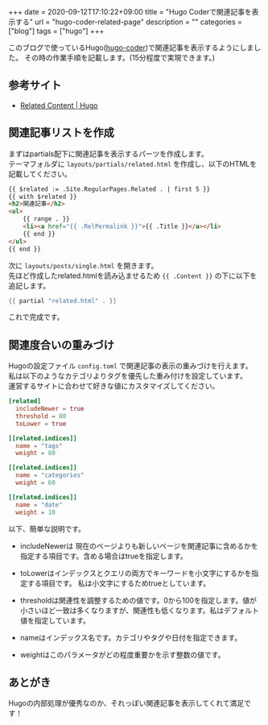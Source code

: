+++ 
date = 2020-09-12T17:10:22+09:00
title = "Hugo Coderで関連記事を表示する"
url = "hugo-coder-related-page"
description = ""
categories = ["blog"]
tags = ["hugo"]
+++

このブログで使っているHugo([hugo-coder](https://github.com/luizdepra/hugo-coder))で関連記事を表示するようにしました。
その時の作業手順を記載します。(15分程度で実現できます。)

## 参考サイト

- [Related Content | Hugo](https://gohugo.io/content-management/related/)

## 関連記事リストを作成

まずはpartials配下に関連記事を表示するパーツを作成します。  
テーマフォルダに `layouts/partials/related.html` を作成し、以下のHTMLを記載してください。

```html
{{ $related := .Site.RegularPages.Related . | first 5 }}
{{ with $related }}
<h2>関連記事</h2>
<ul>
    {{ range . }}
    <li><a href="{{ .RelPermalink }}">{{ .Title }}</a></li>
    {{ end }}
</ul>
{{ end }}
```

次に `layouts/posts/single.html` を開きます。  
先ほど作成したrelated.htmlを読み込ませるため `{{ .Content }}` の下に以下を追記します。

```go
{{ partial "related.html" . }}
```

これで完成です。

## 関連度合いの重みづけ

Hugoの設定ファイル `config.toml` で関連記事の表示の重みづけを行えます。  
私は以下のようなカテゴリよりタグを優先した重み付けを設定しています。  
運営するサイトに合わせて好きな値にカスタマイズしてください。

```toml
[related]
  includeNewer = true
  threshold = 80
  toLower = true

[[related.indices]]
  name = "tags"
  weight = 80

[[related.indices]]
  name = "categories"
  weight = 60

[[related.indices]]
  name = "date"
  weight = 10
```

以下、簡単な説明です。

- includeNewerは
現在のページよりも新しいページを関連記事に含めるかを指定する項目です。含める場合はtrueを指定します。
- toLowerはインデックスとクエリの両方でキーワードを小文字にするかを指定する項目です。
私は小文字にするためtrueとしています。
- thresholdは関連性を調整するための値です。0から100を指定します。値が小さいほど一致は多くなりますが、関連性も低くなります。私はデフォルト値を指定しています。

- nameはインデックス名です。カテゴリやタグや日付を指定できます。
- weightはこのパラメータがどの程度重要かを示す整数の値です。

## あとがき

Hugoの内部処理が優秀なのか、それっぽい関連記事を表示してくれて満足です！
